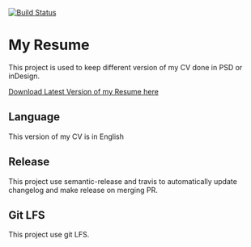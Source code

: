 [![Build Status](https://travis-ci.com/artentica/CV.svg?token=3ro8CqHZXbjPzcfDKVQs&branch=master)](https://travis-ci.com/artentica/CV)

# My Resume

This project is used to keep different version of my CV done in PSD or inDesign.

[Download Latest Version of my Resume here](https://github.com/artentica/CV/blob/master/CV-RiouallonVincent.pdf)

## Language

This version of my CV is in English

## Release

This project use semantic-release and travis to automatically update changelog and make release on merging PR.

## Git LFS

This project use git LFS.